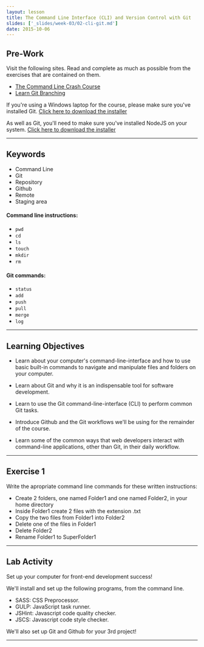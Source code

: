 ```yaml
---
layout: lesson
title: The Command Line Interface (CLI) and Version Control with Git
slides: ['_slides/week-03/02-cli-git.md']
date: 2015-10-06
---
```


## Pre-Work

Visit the following sites. Read and complete as much as possible from the exercises that are contained on them.

- [The Command Line Crash Course](http://cli.learncodethehardway.org/book/)
- [Learn Git Branching](http://pcottle.github.io/learnGitBranching/)

If you're using a Windows laptop for the course, please make sure you've installed Git.  [Click here to download the installer](https://git-scm.com/download/win)


As well as Git, you'll need to make sure you've installed NodeJS on your system.
[Click here to download the installer](https://nodejs.org/en/)

---

## Keywords

- Command Line
- Git
- Repository
- Github
- Remote
- Staging area

#### Command line instructions:

- `pwd`
- `cd`
- `ls`
- `touch`
- `mkdir`
- `rm`

#### Git commands:

- `status`
- `add`
- `push` 
- `pull` 
- `merge`
- `log`

---

## Learning Objectives

- Learn about your computer's command-line-interface and how to use basic built-in commands to navigate and manipulate files and folders on your computer.

- Learn about Git and why it is an indispensable tool for software development.

- Learn to use the Git command-line-interface (CLI) to perform common Git tasks.

- Introduce Github and the Git workflows we'll be using for the remainder of the course.

- Learn some of the common ways that web developers interact with command-line applications, other than Git, in their daily workflow.

---

## Exercise 1

Write the apropriate command line commands for these written instructions:

- Create 2 folders, one named Folder1 and one named Folder2, in your home directory
- Inside Folder1 create 2 files with the extension .txt
- Copy the two files from Folder1 into Folder2
- Delete one of the files in Folder1
- Delete Folder2
- Rename Folder1 to SuperFolder1

---

## Lab Activity

Set up your computer for front-end development success!

We'll install and set up the following programs, from the command line.

- SASS: CSS Preprocessor.
- GULP: JavaScript task runner.
- JSHint: Javascript code quality checker.
- JSCS: Javascript code style checker.

We'll also set up Git and Github for your 3rd project!

---